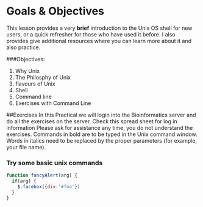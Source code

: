 # Goals & Objectives 
This lesson provides a very **brief** introduction to the Unix OS shell for new users, or a quick refresher for those who have used it before. 
I also provides give additional resources where you can learn more about it and also practice. 

###Objectives:
1. Why Unix 
2. The Philosphy of Unix
3. flavours of Unix 
4. Shell 
5. Command line 
6. Exercises with Command Line

##Exercises 
In this Practical we will login into the Bioinformatics server and do all the exercises on the server. 
Check this spread sheet for log in information
Please ask for assistance any time, you do not understand the exercises. 
Commands in bold are to be typed in the Unix command window.  
Words in italics need to be replaced by the proper parameters (for example, your file name).

### Try some basic unix commands
```javascript
function fancyAlert(arg) {
  if(arg) {
    $.facebox({div:'#foo'})
  }
}
```
